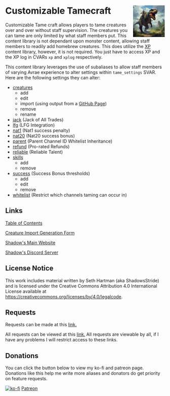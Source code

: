 <h1>Customizable Tamecraft<img align="right" src="Data/main.png" width="100px"></h1>

Customizable Tame craft allows players to tame creatures over and over without staff supervision. The creatures you can tame are only limited by what staff members put. This content library is not dependant upon monster content, allowing staff members to readily add homebrew creatures. This does utilize the [XP](https://avrae.io/dashboard/workshop/618b77bd5c51fd18fe5356a0) content library, however, it is not required. You just have to access XP and the XP log in CVARs `xp` and `xplog` respectively.

This content library leverages the use of subaliases to allow staff members of varying Avrae experience to alter settings within `tame_settings` SVAR. Here are the following settings they can alter:
- [creatures](https://github.com/Shadow-Draconic-Development/Avrae-Customizable-Tamecraft/blob/main/Code/settings/creatures/creatures.md)
    - add
    - edit
    - import (using output from a [GitHub Page](https://shadow-draconic-development.github.io/Avrae-Customizable-Tamecraft/))
    - remove
    - rename
- [jack](https://github.com/Shadow-Draconic-Development/Avrae-Customizable-Tamecraft/blob/main/Code/settings/jack/jack.md) (Jack of All Trades)
- [lfg](https://github.com/Shadow-Draconic-Development/Avrae-Customizable-Tamecraft/blob/main/Code/settings/lfg/lfg.md) (LFG Integration)
- [nat1](https://github.com/Shadow-Draconic-Development/Avrae-Customizable-Tamecraft/blob/main/Code/settings/nat1/nat1.md) (Nat1 success penalty)
- [nat20](https://github.com/Shadow-Draconic-Development/Avrae-Customizable-Tamecraft/blob/main/Code/settings/nat20/nat20.md) (Nat20 success bonus)
- [parent](https://github.com/Shadow-Draconic-Development/Avrae-Customizable-Tamecraft/blob/main/Code/settings/parent/parent.md) (Parent Channel ID Whitelist Inheritance)
- [refund](https://github.com/Shadow-Draconic-Development/Avrae-Customizable-Tamecraft/blob/main/Code/settings/refund/refund.md) (Pro-rated Refunds)
- [reliable](https://github.com/Shadow-Draconic-Development/Avrae-Customizable-Tamecraft/blob/main/Code/settings/reliable/reliable.md) (Reliable Talent)
- [skills](https://github.com/Shadow-Draconic-Development/Avrae-Customizable-Tamecraft/blob/main/Code/settings/skills/skills.md)
    - add
    - remove
- [success](https://github.com/Shadow-Draconic-Development/Avrae-Customizable-Tamecraft/blob/main/Code/settings/success/success.md) (Success Bonus thresholds)
    - add
    - edit
    - remove
- [whitelist](https://github.com/Shadow-Draconic-Development/Avrae-Customizable-Tamecraft/blob/main/Code/settings/whitelist/whitelist.md) (Restrict which channels taming can occur in)

## Links

[Table of Contents](https://github.com/Shadow-Draconic-Development/Avrae-Customizable-Tamecraft/blob/main/ToC.md)

[Creature Import Generation Form](https://shadow-draconic-development.github.io/Avrae-Customizable-Tamecraft/)

[Shadow's Main Website](https://shadow-draconic-development.github.io/.github/)

[Shadow's Discord Server](https://discord.gg/JqaH7Nbgmr)

## License Notice

This work includes material written by Seth Hartman (aka ShadowsStride) and is licensed under the Creative Commons Attribution 4.0 International License available at https://creativecommons.org/licenses/by/4.0/legalcode.

## Requests
Requests can be made at this [link.](https://forms.gle/YYkyPcBb1WHXWMYE6)

All requests can be viewed at this  [link.](https://docs.google.com/spreadsheets/d/1OyW78hh1ARDHeDu4hF4X2TxcpYSrrArprs8pkQB3zo4/edit?usp=sharing) All requests are viewable by all, if I have any problems I will restrict access to these links.

## Donations
You can click the button below to view my ko-fi and patreon page. Donations like this help me write more aliases and donators do get priority on feature requests.

[![ko-fi](https://ko-fi.com/img/githubbutton_sm.svg)](https://ko-fi.com/F2F6MG4NH) [Patreon](https://www.patreon.com/bePatron?u=47388431) 